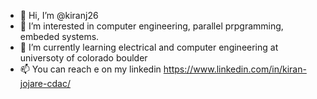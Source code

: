 - 👋 Hi, I’m @kiranj26
- 👀 I’m interested in computer engineering, parallel prpgramming, embeded systems.
- 🌱 I’m currently learning electrical and computer engineering at universoty of colorado boulder
- 📫 You can reach e on my linkedin https://www.linkedin.com/in/kiran-jojare-cdac/

<!---
kiranj26/kiranj26 is a ✨ special ✨ repository because its `README.md` (this file) appears on your GitHub profile.
You can click the Preview link to take a look at your changes.
--->
